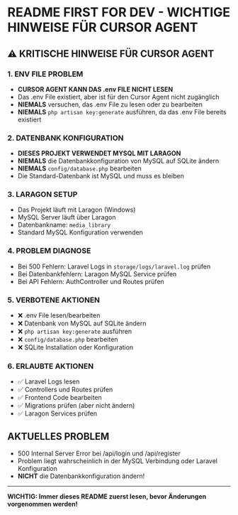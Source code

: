 # README FIRST FOR DEV - WICHTIGE HINWEISE FÜR CURSOR AGENT

## ⚠️ KRITISCHE HINWEISE FÜR CURSOR AGENT

### 1. ENV FILE PROBLEM
- **CURSOR AGENT KANN DAS .env FILE NICHT LESEN**
- Das .env File existiert, aber ist für den Cursor Agent nicht zugänglich
- **NIEMALS** versuchen, das .env File zu lesen oder zu bearbeiten
- **NIEMALS** `php artisan key:generate` ausführen, da das .env File bereits existiert

### 2. DATENBANK KONFIGURATION
- **DIESES PROJEKT VERWENDET MYSQL MIT LARAGON**
- **NIEMALS** die Datenbankkonfiguration von MySQL auf SQLite ändern
- **NIEMALS** `config/database.php` bearbeiten
- Die Standard-Datenbank ist MySQL und muss es bleiben

### 3. LARAGON SETUP
- Das Projekt läuft mit Laragon (Windows)
- MySQL Server läuft über Laragon
- Datenbankname: `media_library`
- Standard MySQL Konfiguration verwenden

### 4. PROBLEM DIAGNOSE
- Bei 500 Fehlern: Laravel Logs in `storage/logs/laravel.log` prüfen
- Bei Datenbankfehlern: Laragon MySQL Service prüfen
- Bei API Fehlern: AuthController und Routes prüfen

### 5. VERBOTENE AKTIONEN
- ❌ .env File lesen/bearbeiten
- ❌ Datenbank von MySQL auf SQLite ändern
- ❌ `php artisan key:generate` ausführen
- ❌ `config/database.php` bearbeiten
- ❌ SQLite Installation oder Konfiguration

### 6. ERLAUBTE AKTIONEN
- ✅ Laravel Logs lesen
- ✅ Controllers und Routes prüfen
- ✅ Frontend Code bearbeiten
- ✅ Migrations prüfen (aber nicht ändern)
- ✅ Laragon Services prüfen

## AKTUELLES PROBLEM
- 500 Internal Server Error bei /api/login und /api/register
- Problem liegt wahrscheinlich in der MySQL Verbindung oder Laravel Konfiguration
- **NICHT** die Datenbankkonfiguration ändern!

---
**WICHTIG: Immer dieses README zuerst lesen, bevor Änderungen vorgenommen werden!**
